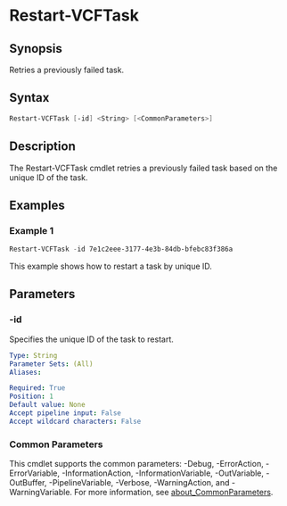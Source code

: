 # Restart-VCFTask

## Synopsis

Retries a previously failed task.

## Syntax

```powershell
Restart-VCFTask [-id] <String> [<CommonParameters>]
```

## Description

The Restart-VCFTask cmdlet retries a previously failed task based on the unique ID of the task.

## Examples

### Example 1

```powershell
Restart-VCFTask -id 7e1c2eee-3177-4e3b-84db-bfebc83f386a
```

This example shows how to restart a task by unique ID.

## Parameters

### -id

Specifies the unique ID of the task to restart.

```yaml
Type: String
Parameter Sets: (All)
Aliases:

Required: True
Position: 1
Default value: None
Accept pipeline input: False
Accept wildcard characters: False
```

### Common Parameters

This cmdlet supports the common parameters: -Debug, -ErrorAction, -ErrorVariable, -InformationAction, -InformationVariable, -OutVariable, -OutBuffer, -PipelineVariable, -Verbose, -WarningAction, and -WarningVariable. For more information, see [about_CommonParameters](http://go.microsoft.com/fwlink/?LinkID=113216).
